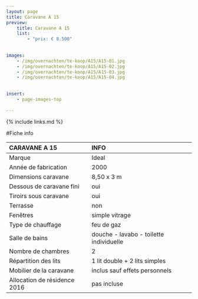 ```yaml
---
layout: page
title: Caravane A 15
preview: 
    title: Caravane A 15
    list:
        - "prix: € 8.500"
        
        
images:
    - /img/overnachten/te-koop/A15/A15-01.jpg
    - /img/overnachten/te-koop/A15/A15-02.jpg
    - /img/overnachten/te-koop/A15/A15-03.jpg
    - /img/overnachten/te-koop/A15/A15-04.jpg
    
    
insert:
    - page-images-top
    
---
```


{% include links.md %}



#Fiche info

CARAVANE A 15                    | INFO        | 
:------------------------------- |:----------  |
Marque                           |Ideal          
Année de fabrication             |2000        
Dimensions caravane              |8,50 x 3 m
Dessous de caravane fini         |oui        
Tiroirs sous caravane            |oui        
Terrasse                         |non 
Fenêtres                         |simple vitrage
Type de chauffage                |feu de gaz
Salle de bains                   |douche - lavabo - toilette individuelle
Nombre de chambres               |2
Répartition des lits             |1 lit double + 2 lits simples
Mobilier de la caravane          |inclus sauf effets personnels
Allocation de résidence 2016     |pas incluse


                     
